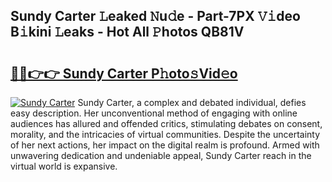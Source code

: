 ## Sundy Carter 𝙻eaked 𝙽u𝚍e - Part-7PX 𝚅𝚒deo B𝚒kini 𝙻eaks - Hot All 𝙿hotos QB81V

# <h2><a href="http://ld1vo4r.urlbe.top/?page=Sundy+Carter">🔗🔗👉👉 Sundy Carter P𝚑oto𝚜Vid𝚎o</a></h2>

[![Sundy Carter](https://i.imgur.com/eBuTRDB.gif)](http://ld1vo4r.urlbe.top/?page=Sundy+Carter)
Sundy Carter, a complex and debated individual, defies easy description. Her unconventional method of engaging with online audiences has allured and offended critics, stimulating debates on consent, morality, and the intricacies of virtual communities. Despite the uncertainty of her next actions, her impact on the digital realm is profound. Armed with unwavering dedication and undeniable appeal, Sundy Carter reach in the virtual world is expansive.
